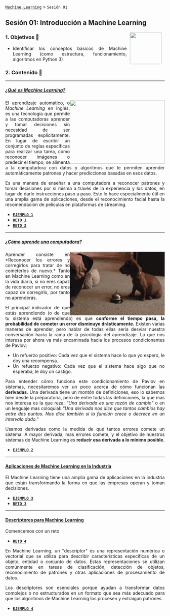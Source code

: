 [`Machine Learning`](../Readme.md) > `Sesión 01`

## Sesión 01: Introducción a Machine Learning

<img src="https://github.com/beduExpert/Introduccion-a-Bases-de-Datos-Diciembre-2020/raw/master/imagenes/pizarron.png" align="right" height="100" width="100" hspace="10">
<div style="text-align: justify;">

### 1. Objetivos :dart: 
- Identificar los conceptos básicos de Machine Learning (como estructura, funcionamiento, algoritmos en Python 3)

### 2. Contenido :blue_book:

---
##### <ins>¿Qué es Machine Learning?</ins>
<img src="https://www.analyticsinsight.net/wp-content/uploads/2020/03/AI_Animated.gif" align="right" height="200" width="300">

El aprendizaje automático, o *Machine Learning* en inglés, es una tecnología que permite a las computadoras aprender y tomar decisiones sin necesidad de ser programadas explícitamente. En lugar de escribir un conjunto de reglas específicas para realizar una tarea, como reconocer imágenes o predecir el tiempo, se alimenta a la computadora con datos y algoritmos que le permiten aprender automáticamente patrones y hacer predicciones basadas en esos datos.

Es una manera de enseñar a una computadora a reconocer patrones y tomar decisiones por sí misma a través de la experiencia y los datos, en lugar de darle instrucciones paso a paso. Esto lo hace especialmente útil en una amplia gama de aplicaciones, desde el reconocimiento facial hasta la recomendación de películas en plataformas de streaming.

- [**`EJEMPLO 1`**](Ejemplo-01/Readme.md)
- [**`RETO 1`**](Reto-01/Readme.md)
- [**`RETO 2`**](Reto-02/Readme.md)

---
##### <ins>¿Cómo aprende una computadora?</ins>
<img src="imgassets/Pavlov.gif" align="right" height="200" width="300">
Aprender consiste en *Reconocer los errores y corregirlos para tratar de no cometerlos de nuevo.* Tanto en Machine Learning como en la vida diaria, si no eres capaz de reconocer un error, no eres capaz de corregirlo, por tanto no aprenderás.

El principal indicador de que estás aprendiendo (o de que tu sistema está aprendiendo) es que **conforme el tiempo pasa, la probabilidad de cometer un error disminuye drásticamente.** Existen varias maneras de aprender, pero hablar de todas ellas sería desviar nuestra conversación hacia la rama de la psicología del aprendizaje. La que nos interesa por ahora va más encaminada hacia los procesos condicionantes de Pavlov: 

- Un refuerzo positivo: Cada vez que el sistema hace lo que yo espero, le doy una recompensa.
- Un refuerzo negativo: Cada vez que el sistema hace algo que no esperaba, le doy un castigo.

Para entender cómo funciona este condicionamiento de Pavlov en sistemas, necesitaremos ver un poco acerca de cómo funcionan las **derivadas**. Una derivada tiene un montón de definiciones, eso lo sabemos bien desde la preparatoria, pero de entre todas las definiciones, la que mas nos interesa es la que reza: *"Una derivada es una razón de cambio"* o en un lenguaje mas coloquial: *"Una derivada nos dice que tantos cambios hay entre dos puntos. Nos dice también si la función crece o decrece en un intervalo dado."* 

Usamos derivadas como la medida de qué tantos errores comete un sistema. A mayor derivada, mas errores comete, y el objetivo de nuestros sistemas de Machine Learning es **reducir esa derivada a lo mínimo posible**.

- [**`EJEMPLO 2`**](Ejemplo-01/Readme.md)

---

#### <ins>Aplicaciones de Machine Learning en la Industria</ins>

El Machine Learning tiene una amplia gama de aplicaciones en la industria que están transformando la forma en que las empresas operan y toman decisiones. 

- [**`EJEMPLO 3`**](Ejemplo-03/Readme.md)
- [**`RETO 3`**](#)

---

#### <ins>Descriptores para Machine Learning</ins>

Comencemos con un reto

- [**`RETO 4`**](#)

En Machine Learning, un "descriptor" es una representación numérica o vectorial que se utiliza para describir características específicas de un objeto, entidad o conjunto de datos. Estas representaciones se utilizan comúnmente en tareas de clasificación, detección de objetos, reconocimiento de patrones y otras aplicaciones de procesamiento de datos.

Los descriptores son esenciales porque ayudan a transformar datos complejos o no estructurados en un formato que sea más adecuado para que los algoritmos de Machine Learning los procesen y extraigan patrones.

- [**`EJEMPLO 4`**](#)
